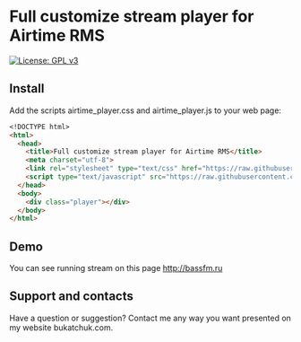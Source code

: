 # Full customize stream player for Airtime RMS 
[![License: GPL v3](https://img.shields.io/badge/License-GPL%20v3-blue.svg)](http://www.gnu.org/licenses/gpl-3.0)

## Install
Add the scripts airtime_player.css and airtime_player.js to your web page:
```markdown
<!DOCTYPE html>
<html>
  <head>
    <title>Full customize stream player for Airtime RMS</title>
    <meta charset="utf-8">
    <link rel="stylesheet" type="text/css" href="https://raw.githubusercontent.com/olegbukatchuk/airtime_player/master/airtime_player.css">
    <script type="text/javascript" src="https://raw.githubusercontent.com/olegbukatchuk/airtime_player/master/airtime_player.js"></script>
  </head>
  <body>
    <div class="player"></div>
  </body>
</html>
```
## Demo
You can see running stream on this page http://bassfm.ru

## Support and contacts
Have a question or suggestion? Contact me any way you want presented on my website bukatchuk.com.
